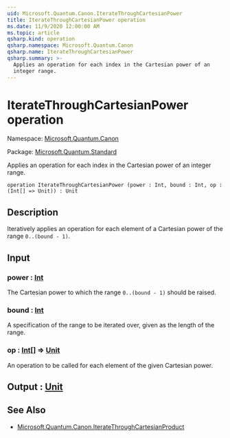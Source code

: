 ```yaml
---
uid: Microsoft.Quantum.Canon.IterateThroughCartesianPower
title: IterateThroughCartesianPower operation
ms.date: 11/9/2020 12:00:00 AM
ms.topic: article
qsharp.kind: operation
qsharp.namespace: Microsoft.Quantum.Canon
qsharp.name: IterateThroughCartesianPower
qsharp.summary: >-
  Applies an operation for each index in the Cartesian power of an
  integer range.
---
```


# IterateThroughCartesianPower operation

Namespace: [Microsoft.Quantum.Canon](xref:Microsoft.Quantum.Canon)

Package: [Microsoft.Quantum.Standard](https://nuget.org/packages/Microsoft.Quantum.Standard)


Applies an operation for each index in the Cartesian power of aninteger range.

```qsharp
operation IterateThroughCartesianPower (power : Int, bound : Int, op : (Int[] => Unit)) : Unit
```


## Description

Iteratively applies an operation for each element of a Cartesian powerof the range `0..(bound - 1)`.

## Input

### power : [Int](xref:microsoft.quantum.lang-ref.int)

The Cartesian power to which the range `0..(bound - 1)` should beraised.


### bound : [Int](xref:microsoft.quantum.lang-ref.int)

A specification of the range to be iterated over, given as the lengthof the range.


### op : [Int](xref:microsoft.quantum.lang-ref.int)[] => [Unit](xref:microsoft.quantum.lang-ref.unit) 

An operation to be called for each element of the given Cartesian power.



## Output : [Unit](xref:microsoft.quantum.lang-ref.unit)



## See Also

- [Microsoft.Quantum.Canon.IterateThroughCartesianProduct](xref:Microsoft.Quantum.Canon.IterateThroughCartesianProduct)